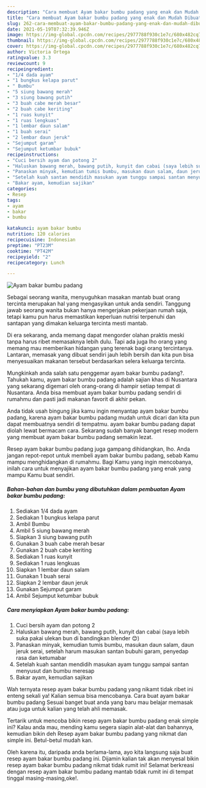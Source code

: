 ```yaml
---
description: "Cara membuat Ayam bakar bumbu padang yang enak dan Mudah Dibuat"
title: "Cara membuat Ayam bakar bumbu padang yang enak dan Mudah Dibuat"
slug: 262-cara-membuat-ayam-bakar-bumbu-padang-yang-enak-dan-mudah-dibuat
date: 2021-05-19T07:32:39.946Z
image: https://img-global.cpcdn.com/recipes/2977788f930c1e7c/680x482cq70/ayam-bakar-bumbu-padang-foto-resep-utama.jpg
thumbnail: https://img-global.cpcdn.com/recipes/2977788f930c1e7c/680x482cq70/ayam-bakar-bumbu-padang-foto-resep-utama.jpg
cover: https://img-global.cpcdn.com/recipes/2977788f930c1e7c/680x482cq70/ayam-bakar-bumbu-padang-foto-resep-utama.jpg
author: Victoria Ortega
ratingvalue: 3.3
reviewcount: 9
recipeingredient:
- "1/4 dada ayam"
- "1 bungkus kelapa parut"
- " Bumbu"
- "5 siung bawang merah"
- "3 siung bawang putih"
- "3 buah cabe merah besar"
- "2 buah cabe keriting"
- "1 ruas kunyit"
- "1 ruas lengkuas"
- "1 lembar daun salam"
- "1 buah serai"
- "2 lembar daun jeruk"
- "Sejumput garam"
- "Sejumput ketumbar bubuk"
recipeinstructions:
- "Cuci bersih ayam dan potong 2"
- "Haluskan bawang merah, bawang putih, kunyit dan cabai (saya lebih suka pakai ulekan bun di bandingkan blender 😊)"
- "Panaskan minyak, kemudian tumis bumbu, masukan daun salam, daun jeruk serai, setelah harum masukan santan bubuhi garam, penyedap rasa dan ketumabar"
- "Setelah kuah santan mendidih masukan ayam tunggu sampai santan menyusut dan bumbu meresap"
- "Bakar ayam, kemudian sajikan"
categories:
- Resep
tags:
- ayam
- bakar
- bumbu

katakunci: ayam bakar bumbu 
nutrition: 120 calories
recipecuisine: Indonesian
preptime: "PT23M"
cooktime: "PT42M"
recipeyield: "2"
recipecategory: Lunch

---
```



![Ayam bakar bumbu padang](https://img-global.cpcdn.com/recipes/2977788f930c1e7c/680x482cq70/ayam-bakar-bumbu-padang-foto-resep-utama.jpg)

Sebagai seorang wanita, menyuguhkan masakan mantab buat orang tercinta merupakan hal yang mengasyikan untuk anda sendiri. Tanggung jawab seorang  wanita bukan hanya mengerjakan pekerjaan rumah saja, tetapi kamu pun harus memastikan keperluan nutrisi terpenuhi dan santapan yang dimakan keluarga tercinta mesti mantab.

Di era  sekarang, anda memang dapat mengorder olahan praktis meski tanpa harus ribet memasaknya lebih dulu. Tapi ada juga lho orang yang memang mau memberikan hidangan yang terenak bagi orang tercintanya. Lantaran, memasak yang dibuat sendiri jauh lebih bersih dan kita pun bisa menyesuaikan makanan tersebut berdasarkan selera keluarga tercinta. 



Mungkinkah anda salah satu penggemar ayam bakar bumbu padang?. Tahukah kamu, ayam bakar bumbu padang adalah sajian khas di Nusantara yang sekarang digemari oleh orang-orang di hampir setiap tempat di Nusantara. Anda bisa membuat ayam bakar bumbu padang sendiri di rumahmu dan pasti jadi makanan favorit di akhir pekan.

Anda tidak usah bingung jika kamu ingin menyantap ayam bakar bumbu padang, karena ayam bakar bumbu padang mudah untuk dicari dan kita pun dapat membuatnya sendiri di tempatmu. ayam bakar bumbu padang dapat diolah lewat bermacam cara. Sekarang sudah banyak banget resep modern yang membuat ayam bakar bumbu padang semakin lezat.

Resep ayam bakar bumbu padang juga gampang dihidangkan, lho. Anda jangan repot-repot untuk membeli ayam bakar bumbu padang, sebab Kamu mampu menghidangkan di rumahmu. Bagi Kamu yang ingin mencobanya, inilah cara untuk menyajikan ayam bakar bumbu padang yang enak yang mampu Kamu buat sendiri.

<!--inarticleads1-->

##### Bahan-bahan dan bumbu yang dibutuhkan dalam pembuatan Ayam bakar bumbu padang:

1. Sediakan 1/4 dada ayam
1. Sediakan 1 bungkus kelapa parut
1. Ambil  Bumbu
1. Ambil 5 siung bawang merah
1. Siapkan 3 siung bawang putih
1. Gunakan 3 buah cabe merah besar
1. Gunakan 2 buah cabe keriting
1. Sediakan 1 ruas kunyit
1. Sediakan 1 ruas lengkuas
1. Siapkan 1 lembar daun salam
1. Gunakan 1 buah serai
1. Siapkan 2 lembar daun jeruk
1. Gunakan Sejumput garam
1. Ambil Sejumput ketumbar bubuk




<!--inarticleads2-->

##### Cara menyiapkan Ayam bakar bumbu padang:

1. Cuci bersih ayam dan potong 2
1. Haluskan bawang merah, bawang putih, kunyit dan cabai (saya lebih suka pakai ulekan bun di bandingkan blender 😊)
1. Panaskan minyak, kemudian tumis bumbu, masukan daun salam, daun jeruk serai, setelah harum masukan santan bubuhi garam, penyedap rasa dan ketumabar
1. Setelah kuah santan mendidih masukan ayam tunggu sampai santan menyusut dan bumbu meresap
1. Bakar ayam, kemudian sajikan




Wah ternyata resep ayam bakar bumbu padang yang nikamt tidak ribet ini enteng sekali ya! Kalian semua bisa mencobanya. Cara buat ayam bakar bumbu padang Sesuai banget buat anda yang baru mau belajar memasak atau juga untuk kalian yang telah ahli memasak.

Tertarik untuk mencoba bikin resep ayam bakar bumbu padang enak simple ini? Kalau anda mau, mending kamu segera siapin alat-alat dan bahannya, kemudian bikin deh Resep ayam bakar bumbu padang yang nikmat dan simple ini. Betul-betul mudah kan. 

Oleh karena itu, daripada anda berlama-lama, ayo kita langsung saja buat resep ayam bakar bumbu padang ini. Dijamin kalian tak akan menyesal bikin resep ayam bakar bumbu padang nikmat tidak rumit ini! Selamat berkreasi dengan resep ayam bakar bumbu padang mantab tidak rumit ini di tempat tinggal masing-masing,oke!.

